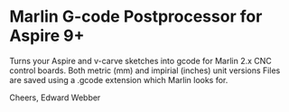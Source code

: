 # Marlin G-code Postprocessor for Aspire 9+
 Turns your Aspire and v-carve sketches into gcode for Marlin 2.x CNC control boards. 
 Both metric (mm) and impirial (inches) unit versions
 Files are saved using a .gcode extension which Marlin looks for.

Cheers,
Edward Webber
